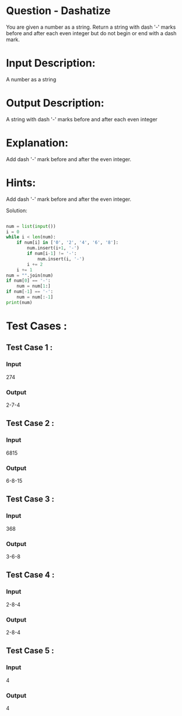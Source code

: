 # Question - Dashatize
You are given a number as a string. Return a string with dash '-' marks before and after each even integer but do not begin or end with a dash mark.

# Input Description:
A number as a string

# Output Description:
A string with dash '-' marks before and after each even integer

# Explanation:
Add dash '-' mark before and after the even integer.

# Hints:
Add dash '-' mark before and after the even integer.

Solution:

```python

num = list(input())
i = 0
while i < len(num):
    if num[i] in ['0', '2', '4', '6', '8']:
        num.insert(i+1, '-')
        if num[i-1] != '-':
            num.insert(i, '-')
        i += 2
    i += 1
num = "".join(num)
if num[0] == '-':
    num = num[1:]
if num[-1] == '-':
    num = num[:-1]
print(num)

```

# Test Cases :
## Test Case 1 :
### Input
274
### Output
2-7-4


## Test Case 2 :
### Input
6815
### Output
6-8-15


## Test Case 3 :
### Input
368
### Output
3-6-8


## Test Case 4 :
### Input
2-8-4
### Output
2-8-4


## Test Case 5 :
### Input
4
### Output
4
